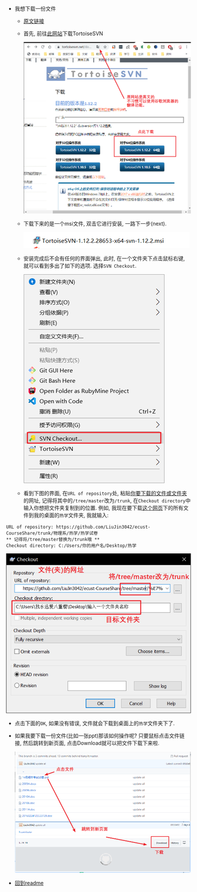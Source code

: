 * 我想下载一份文件

  * [原文链接](https://www.cnblogs.com/SH170706/p/11015049.html)

  * 首先, 前往[此网站](https://tortoisesvn.net/downloads.html)下载TortoiseSVN

    ![1566999710901](./下载一份文件.assets/1566999710901.png)
    
  * 下载下来的是一个msi文件, 双击它进行安装, 一路下一步(next).
  
    ![1566999797007](./下载一份文件.assets/1566999797007.png)
  
  * 安装完成后不会有任何的界面弹出, 此时, 在一个文件夹下点击鼠标右键, 就可以看到多出了如下的选项. 选择`SVN Checkout`.
  
    ![1566999873507](./下载一份文件.assets/1566999873507.png)
  
  * 看到下图的界面, 在`URL of repository`处, 粘贴<u>你要下载的文件或文件夹</u>的网址, 记得将其中的`/tree/master`改为`/trunk`, 在`Checkout directory`中输入你想把文件夹复制到的位置. 例如, 我现在要下载[这个网页](https://github.com/LiuJin3042/ecust-CourseShare/tree/master/%E7%89%A9%E7%90%86%E7%B3%BB/%E7%83%AD%E5%AD%A6/%E7%83%AD%E5%AD%A6%E8%AF%95%E5%8D%B7)下的所有文件到我的桌面的`热学`文件夹, 我就输入: 
```
URL of repository: https://github.com/LiuJin3042/ecust-CourseShare/trunk/物理系/热学/热学试卷
** 记得将/tree/master替换为/trunk哦 **
Checkout directory: C:/Users/你的用户名/Desktop/热学
```


![1567000089179](./下载一份文件.assets/1567000089179.png)

  * 点击下面的`OK`, 如果没有错误, 文件就会下载到桌面上的`热学`文件夹下了.

  * 如果我要下载一份文件(比如一张ppt)那该如何操作呢? 只要鼠标点击文件链接, 然后跳转到新页面, 点击Download就可以把文件下载下来啦. 

    ![1567001081641](./下载一份文件.assets/1567001081641.png)
    
* [回到readme](./readme.md)
